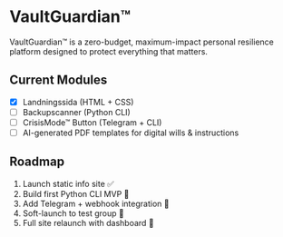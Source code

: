 
# VaultGuardian™

VaultGuardian™ is a zero-budget, maximum-impact personal resilience platform designed to protect everything that matters.

## Current Modules

- [x] Landningssida (HTML + CSS)
- [ ] Backupscanner (Python CLI)
- [ ] CrisisMode™ Button (Telegram + CLI)
- [ ] AI-generated PDF templates for digital wills & instructions

## Roadmap

1. Launch static info site ✅
2. Build first Python CLI MVP 🔧
3. Add Telegram + webhook integration 🔐
4. Soft-launch to test group 🚀
5. Full site relaunch with dashboard 🎯
